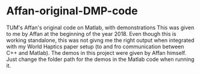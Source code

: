 # Affan-original-DMP-code
TUM's Affan's original code on Matlab, with demonstrations 
This was given to me by Affan at the beginning of the year 2018. Even though this is working standalone, this was not givng me the right output when
integrated with my World Haptics paper setup (to and fro communication between C++ and Matlab). 
The demos in this project were given by Affan himself. Just change the folder path for the demos in the Matlab code when running it. 
